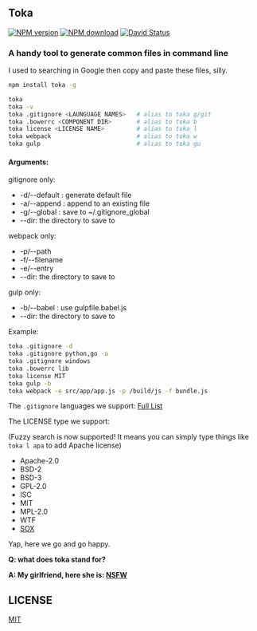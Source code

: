 ## Toka

[![NPM version](https://img.shields.io/npm/v/toka.svg?style=flat-square)](https://www.npmjs.com/package/toka)
[![NPM download](https://img.shields.io/npm/dm/toka.svg?style=flat-square)](https://www.npmjs.com/package/toka)
[![David Status](https://img.shields.io/david/egoist/toka.svg?style=flat-square)](https://david-dm.org/egoist/toka)

### A handy tool to generate common files in command line

I used to searching in Google then copy and paste these files, silly.

```bash
npm install toka -g

toka
toka -v
toka .gitignore <LAUNGUAGE NAMES>   # alias to toka g/git
toka .bowerrc <COMPONENT DIR>       # alias to toka b
toka license <LICENSE NAME>         # alias to toka l
toka webpack                        # alias to toka w
toka gulp                           # alias to toka gu
```

#### Arguments:

gitignore only:

- -d/--default : generate default file
- -a/--append : append to an existing file
- -g/--global : save to ~/.gitignore_global
- --dir: the directory to save to

webpack only:

- -p/--path
- -f/--filename
- -e/--entry
- --dir: the directory to save to

gulp only:

- -b/--babel : use gulpfile.babel.js
- --dir: the directory to save to

Example:

```bash
toka .gitignore -d
toka .gitignore python,go -a
toka .gitignore windows
toka .bowerrc lib
toka license MIT
toka gulp -b
toka webpack -e src/app/app.js -p /build/js -f bundle.js
```

The `.gitignore` languages we support: [Full List](lib/list/gitignore.js)

The LICENSE type we support:

(Fuzzy search is now supported! It means you can simply type things like `toka l apa` to add Apache license)

- Apache-2.0
- BSD-2
- BSD-3
- GPL-2.0
- ISC
- MIT
- MPL-2.0
- WTF
- [SOX](https://github.com/egoist/sox-license)

Yap, here we go and go happy.

**Q: what does toka stand for?**

**A: My girlfriend, here she is: [NSFW](http://ww4.sinaimg.cn/large/a15b4afegw1enz38of1lug20dw07t1kx.gif)**

## LICENSE

[MIT](LICENSE)
